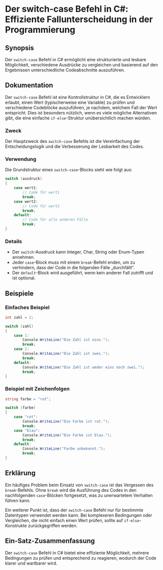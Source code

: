 <!--
Meta Description: # Der switch-case Befehl in C#: Effiziente Fallunterscheidung in der Programmierung ## Synopsis Der `switch-case` Befehl in C# ermöglicht eine struktu...
Meta Keywords: case, der, die, switch, break
-->

# Der switch-case Befehl in C#: Effiziente Fallunterscheidung in der Programmierung

## Synopsis
Der `switch-case` Befehl in C# ermöglicht eine strukturierte und lesbare Möglichkeit, verschiedene Ausdrücke zu vergleichen und basierend auf den Ergebnissen unterschiedliche Codeabschnitte auszuführen.

## Dokumentation
Der `switch-case` Befehl ist eine Kontrollstruktur in C#, die es Entwicklern erlaubt, einen Wert (typischerweise eine Variable) zu prüfen und verschiedene Codeblöcke auszuführen, je nachdem, welchem Fall der Wert entspricht. Dies ist besonders nützlich, wenn es viele mögliche Alternativen gibt, die eine einfache `if-else`-Struktur unübersichtlich machen würden.

### Zweck
Der Hauptzweck des `switch-case` Befehls ist die Vereinfachung der Entscheidungslogik und die Verbesserung der Lesbarkeit des Codes.

### Verwendung
Die Grundstruktur eines `switch-case`-Blocks sieht wie folgt aus:

```csharp
switch (ausdruck)
{
    case wert1:
        // Code für wert1
        break;
    case wert2:
        // Code für wert2
        break;
    default:
        // Code für alle anderen Fälle
        break;
}
```

### Details
- Der `switch`-Ausdruck kann Integer, Char, String oder Enum-Typen annehmen.
- Jeder `case`-Block muss mit einem `break`-Befehl enden, um zu verhindern, dass der Code in die folgenden Fälle „durchfällt“.
- Der `default`-Block wird ausgeführt, wenn kein anderer Fall zutrifft und ist optional.

## Beispiele
### Einfaches Beispiel
```csharp
int zahl = 2;

switch (zahl)
{
    case 1:
        Console.WriteLine("Die Zahl ist eins.");
        break;
    case 2:
        Console.WriteLine("Die Zahl ist zwei.");
        break;
    default:
        Console.WriteLine("Die Zahl ist weder eins noch zwei.");
        break;
}
```

### Beispiel mit Zeichenfolgen
```csharp
string farbe = "rot";

switch (farbe)
{
    case "rot":
        Console.WriteLine("Die Farbe ist rot.");
        break;
    case "blau":
        Console.WriteLine("Die Farbe ist blau.");
        break;
    default:
        Console.WriteLine("Farbe unbekannt.");
        break;
}
```

## Erklärung
Ein häufiges Problem beim Einsatz von `switch-case` ist das Vergessen des `break`-Befehls. Ohne `break` wird die Ausführung des Codes in den nachfolgenden `case`-Blöcken fortgesetzt, was zu unerwartetem Verhalten führen kann. 

Ein weiterer Punkt ist, dass der `switch-case` Befehl nur für bestimmte Datentypen verwendet werden kann. Bei komplexeren Bedingungen oder Vergleichen, die nicht einfach einen Wert prüfen, sollte auf `if-else`-Konstrukte zurückgegriffen werden.

## Ein-Satz-Zusammenfassung
Der `switch-case` Befehl in C# bietet eine effiziente Möglichkeit, mehrere Bedingungen zu prüfen und entsprechend zu reagieren, wodurch der Code klarer und wartbarer wird.